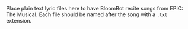 Place plain text lyric files here to have BloomBot recite songs from EPIC: The Musical.
Each file should be named after the song with a `.txt` extension.
